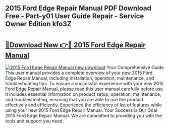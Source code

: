 ## 2015 Ford Edge Repair Manual PDF Download Free - Part-y01 User Guide Repair - Service Owner Edition kfo3Z

# <h2><a href="http://bc4579.oget.top/?id=2015+Ford+Edge+Repair+Manual">🔗Download New 👉🔴 2015 Ford Edge Repair Manual</a></h2>

[![2015 Ford Edge Repair Manual new download](https://i.imgur.com/5g1atiW.png)](http://bc4579.oget.top/?id=2015+Ford+Edge+Repair+Manual)
Your Comprehensive Guide This user manual provides a complete overview of your new 2015 Ford Edge Repair Manual, including installation, operation, maintenance, and troubleshooting tips. To ensure a successful experience with your new 2015 Ford Edge Repair Manual, please read this user manual carefully before use. It includes essential information on product setup, operation, maintenance, and troubleshooting, ensuring that you are able to use the product effectively and efficiently. Experience the efficiency of list of features while using your new 2015 Ford Edge Repair Manual. Your Success is Our Goal 2015 Ford Edge Repair Manual. We are committed to providing you with the tools and support you need.
